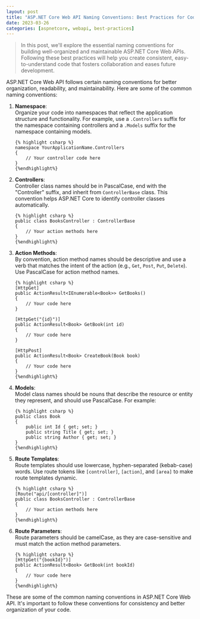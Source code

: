 ```yaml
---
layout: post
title: "ASP.NET Core Web API Naming Conventions: Best Practices for Code Organization"
date: 2023-03-26
categories: [aspnetcore, webapi, best-practices]
---
```


> In this post, we'll explore the essential naming conventions for building well-organized and maintainable ASP.NET Core Web APIs. Following these best practices will help you create consistent, easy-to-understand code that fosters collaboration and eases future development.

<!--more-->

ASP.NET Core Web API follows certain naming conventions for better organization, readability, and maintainability. Here are some of the common naming conventions:

1.  **Namespace**:  
    Organize your code into namespaces that reflect the application structure and functionality. For example, use a `.Controllers` suffix for the namespace containing controllers and a `.Models` suffix for the namespace containing models.

        {% highlight csharp %}
        namespace YourApplicationName.Controllers
        {
            // Your controller code here
        }
        {%endhighlight%}

2.  **Controllers**:  
    Controller class names should be in PascalCase, end with the "Controller" suffix, and inherit from `ControllerBase` class. This convention helps ASP.NET Core to identify controller classes automatically.

        {% highlight csharp %}
        public class BooksController : ControllerBase
        {
            // Your action methods here
        }
        {%endhighlight%}

3.  **Action Methods**:  
    By convention, action method names should be descriptive and use a verb that matches the intent of the action (e.g., `Get`, `Post`, `Put`, `Delete`). Use PascalCase for action method names.

        {% highlight csharp %}
        [HttpGet]
        public ActionResult<IEnumerable<Book>> GetBooks()
        {
            // Your code here
        }

        [HttpGet("{id}")]
        public ActionResult<Book> GetBook(int id)
        {
            // Your code here
        }

        [HttpPost]
        public ActionResult<Book> CreateBook(Book book)
        {
            // Your code here
        }
        {%endhighlight%}

4.  **Models**:  
    Model class names should be nouns that describe the resource or entity they represent, and should use PascalCase. For example:

        {% highlight csharp %}
        public class Book
        {
            public int Id { get; set; }
            public string Title { get; set; }
            public string Author { get; set; }
        }
        {%endhighlight%}

5.  **Route Templates**:  
    Route templates should use lowercase, hyphen-separated (kebab-case) words. Use route tokens like `[controller]`, `[action]`, and `[area]` to make route templates dynamic.

        {% highlight csharp %}
        [Route("api/[controller]")]
        public class BooksController : ControllerBase
        {
            // Your action methods here
        }
        {%endhighlight%}

6.  **Route Parameters**:  
    Route parameters should be camelCase, as they are case-sensitive and must match the action method parameters.

        {% highlight csharp %}
        [HttpGet("{bookId}")]
        public ActionResult<Book> GetBook(int bookId)
        {
            // Your code here
        }
        {%endhighlight%}

These are some of the common naming conventions in ASP.NET Core Web API. It's important to follow these conventions for consistency and better organization of your code.
